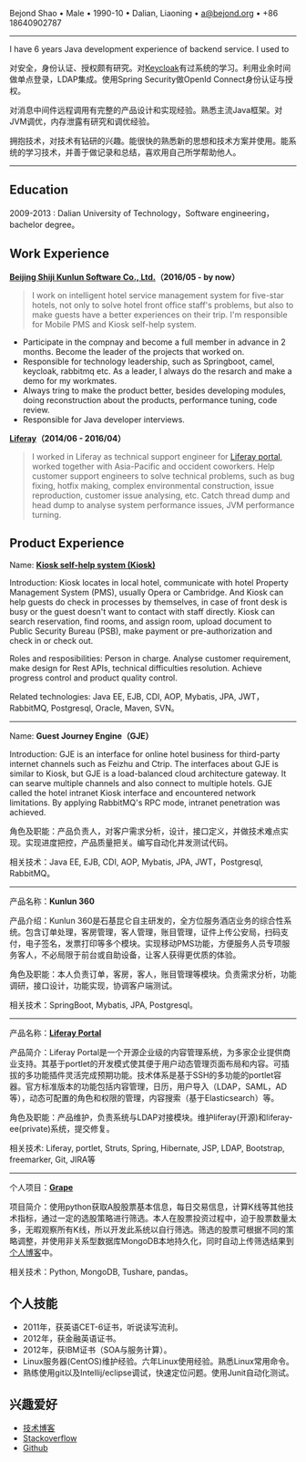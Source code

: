 Bejond Shao • Male • 1990-10 • Dalian, Liaoning • <a@bejond.org> • +86 18640902787

------
I have 6 years Java development experience of backend service. I used to 



对安全，身份认证、授权颇有研究。对[Keycloak](https://www.keycloak.org/)有过系统的学习。利用业余时间做单点登录，LDAP集成。使用Spring Security做OpenId Connect身份认证与授权。

对消息中间件远程调用有完整的产品设计和实现经验。熟悉主流Java框架。对JVM调优，内存泄露有研究和调优经验。

拥抱技术，对技术有钻研的兴趣。能很快的熟悉新的思想和技术方案并使用。能系统的学习技术，并善于做记录和总结，喜欢用自己所学帮助他人。

------

Education
----

2009-2013 : Dalian University of Technology，Software engineering，bachelor degree。

Work Experience
----

**[Beijing Shiji Kunlun Software Co., Ltd.](http://www.shijinet.cn)（2016/05 - by now）**
> I work on intelligent hotel service management system for five-star hotels, not only to solve hotel front office staff's problems, but also to make guests have a better experiences on their trip. I'm responsible for Mobile PMS and Kiosk self-help system.

* Participate in the compnay and become a full member in advance in 2 months. Become the leader of the projects that worked on.
* Responsible for technology leadership, such as Springboot, camel, keycloak, rabbitmq etc. As a leader, I always do the resarch and make a demo for my workmates.
* Always tring to make the product better, besides developing modules, doing reconstruction about the products, performance tuning, code review.
* Responsible for Java developer interviews.

**[Liferay](https://www.liferay.com)（2014/06 - 2016/04）**
> I worked in Liferay as technical support engineer for [Liferay portal](https://github.com/liferay/liferay-portal), worked together with Asia-Pacific and occident coworkers. Help customer support engineers to solve technical problems, such as bug fixing, hotfix making, complex environmental construction, issue reproduction, customer issue analysing, etc.
> Catch thread dump and head dump to analyse system performance issues, JVM performance turning. 

Product Experience
----

Name: **[Kiosk self-help system (Kiosk)](http://www.shijinet.cn/Check%20in.html)**

Introduction: Kiosk locates in local hotel, communicate with hotel Property Management System (PMS), usually Opera or Cambridge. And Kiosk can help guests do check in processes by themselves, in case of front desk is busy or the guest doesn't want to contact with staff directly. Kiosk can search reservation, find rooms, and assign room, upload document to Public Security Bureau (PSB), make payment or pre-authorization and check in or check out.

Roles and resposibilities: Person in charge. Analyse customer requirement, make design for Rest APIs, technical difficulties resolution. Achieve progress control and product quality control.

Related technologies: Java EE, EJB, CDI, AOP, Mybatis, JPA, JWT，RabbitMQ, Postgresql, Oracle, Maven, SVN。

----

Name: **Guest Journey Engine（GJE）**

Introduction: GJE is an interface for online hotel business for third-party internet channels such as Feizhu and Ctrip. The interfaces about GJE is similar to Kiosk, but GJE is a load-balanced cloud architecture gateway. It can searve multiple channels and also connect to multiple hotels. GJE called the hotel intranet Kiosk interface and encountered network limitations. By applying RabbitMQ's RPC mode, intranet penetration was achieved.

角色及职能：产品负责人，对客户需求分析，设计，接口定义，并做技术难点实现。实现进度把控，产品质量把关。编写自动化并发测试代码。

相关技术：Java EE, EJB, CDI, AOP, Mybatis, JPA, JWT，Postgresql, RabbitMQ。

----

产品名称：**Kunlun 360**

产品介绍：Kunlun 360是石基昆仑自主研发的，全方位服务酒店业务的综合性系统。包含订单处理，客房管理，客人管理，账目管理，证件上传公安局，扫码支付，电子签名，发票打印等多个模块。实现移动PMS功能，方便服务人员专项服务客人，不必局限于前台或自助设备，让客人获得更优质的体验。

角色及职能：本人负责订单，客房，客人，账目管理等模块。负责需求分析，功能调研，接口设计，功能实现，协调客户端测试。

相关技术：SpringBoot, Mybatis, JPA, Postgresql。

----

产品名称：**[Liferay Portal](https://github.com/liferay/liferay-portal)**

产品简介：Liferay Portal是一个开源企业级的内容管理系统，为多家企业提供商业支持。其基于portlet的开发模式使其便于用户动态管理页面布局和内容。可插拔的多功能插件灵活完成预期功能。技术体系是基于SSH的多功能的portlet容器。官方标准版本的功能包括内容管理，日历，用户导入（LDAP，SAML，AD等），动态可配置的角色和权限的管理，内容搜索（基于Elasticsearch）等。

角色及职能：产品维护，负责系统与LDAP对接模块。维护liferay(开源)和liferay-ee(private)系统，提交修复。

相关技术: Liferay, portlet, Struts, Spring, Hibernate, JSP, LDAP, Bootstrap, freemarker, Git, JIRA等

----

个人项目：**[Grape](https://github.com/bejondshao/grape)**

项目简介：使用python获取A股股票基本信息，每日交易信息，计算K线等其他技术指标，通过一定的选股策略进行筛选。本人在股票投资过程中，迫于股票数量太多，无暇观察所有K线，所以开发此系统以自行筛选。筛选的股票可根据不同的策略调整，并使用非关系型数据库MongoDB本地持久化，同时自动上传筛选结果到[个人博客](https://tech.bejond.org/2020/01/05/grape%E8%82%A1%E7%A5%A8%E5%88%97%E8%A1%A8-2020/)中。

相关技术：Python, MongoDB, Tushare, pandas。

个人技能
----
* 2011年，获英语CET-6证书，听说读写流利。
* 2012年，获金融英语证书。
* 2012年，获IBM证书（SOA与服务计算）。
* Linux服务器(CentOS)维护经验。六年Linux使用经验。熟悉Linux常用命令。* 熟练使用git以及Intellij/eclipse调试，快速定位问题。使用Junit自动化测试。

兴趣爱好
----
* [技术博客](http://tech.bejond.org)
* [Stackoverflow](https://stackoverflow.com/users/3908814/bejond?tab=profile)
* [Github](https://github.com/bejondshao)

